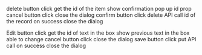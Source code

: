 delete button click
get the id of the item
show confirmation pop up
id prop
cancel button click
close the dialog
confirm button click
delete API call
id of the record
on success close the dialog

Edit button click
get the id of text in the box
show previous text in the box
able to change
cancel button click
close the dialog
save button click
put API call
on success close the dialog
